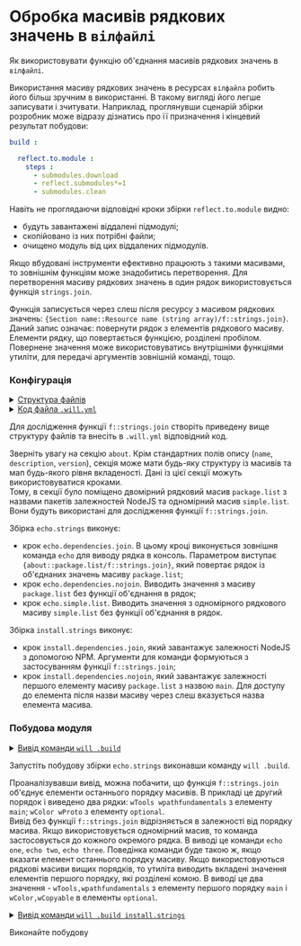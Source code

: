 # Обробка масивів рядкових значень в <code>вілфайлі</code>

Як використовувати функцію об'єднання масивів рядкових значень в <code>вілфайлі</code>.

Використання масиву рядкових значень в ресурсах `вілфайла` робить його більш зручним в використанні. В такому вигляді його легше записувати і зчитувати. Наприклад, проглянувши сценарій збірки розробник може відразу дізнатись про її призначення і кінцевий результат побудови:

```yaml
build :

  reflect.to.module :
    steps :
      - submodules.download
      - reflect.submodules*=1
      - submodules.clean

```

Навіть не проглядаючи відповідні кроки збірки `reflect.to.module` видно:
- будуть завантажені віддалені підмодулі;
- скопійовано із них потрібні файли;
- очищено модуль від цих віддалених підмодулів.

Якщо вбудовані інструменти ефективно працюють з такими масивами, то зовнішнім функціям може знадобитись перетворення. Для перетворення масиву рядкових значень в один рядок використовується функція `strings.join`.

Функція записується через слеш після ресурсу з масивом рядкових значень: `{Section name::Resource name (string array)/f::strings.join}`. Даний запис означає: повернути рядок з елементів рядкового масиву. Елементи рядку, що повертається функцією, розділені пробілом. Повернене значення може використовуватись внутрішніми функціями утиліти, для передачі аргументів зовнішній команді, тощо. 

### Конфігурація  

<details>
  <summary><u>Структура файлів</u></summary>

```
stringsJoin
    └── .will.yml

```

</details>
<details>
  <summary><u>Код файла <code>.will.yml</code></u></summary>

```yaml
about :

  name : 'stringsJoin'
  description : 'Using of strings.join function to download dependencies'
  package.list :
    main :
      - wTools
      - wpathfundamentals
    optional :
      - wColor
      - wProto
  simple.list : 
    - one
    - two
    - three

step :

  install.dependencies.join :
    shell : npm install {about::package.list/f::strings.join}
    
  install.dependencies.nojoin :
    shell : npm install {about::package.list/main}

  echo.dependencies.join :
    shell : echo {about::package.list/f::strings.join}

  echo.dependencies.nojoin :
    shell : echo {about::package.list}
    
  echo.simple.list :
    shell : echo {about::simple.list}

build :

  echo.strings :
    criterion :
      default : 1
    steps :
      - echo.dependencies.join
      - echo.dependencies.nojoin
      - echo.simple.list
      
  install.strings : 
    steps: 
      - install.dependencies.join
      - install.dependencies.nojoin
      
```

</details>

Для дослідження функції `f::strings.join` створіть приведену вище структуру файлів та внесіть в `.will.yml` відповідний код.  

Зверніть увагу на секцію `about`. Крім стандартних полів опису (`name`, `description`, `version`), секція може мати будь-яку структуру із масивів та мап будь-якого рівня вкладеності. Дані із цієї секції можуть використовуватися кроками.  
Тому, в секції було поміщено двомірний рядковий масив `package.list` з назвами пакетів залежностей NodeJS та одномірний масив `simple.list`. Вони будуть використані для дослідження функції `f::strings.join`. 

Збірка `echo.strings` виконує:
- крок `echo.dependencies.join`. В цьому кроці виконується зовнішня команда `echo` для виводу рядка в консоль. Параметром виступає `{about::package.list/f::strings.join}`, який повертає рядок із об'єднаних значень масиву `package.list`;
- крок `echo.dependencies.nojoin`. Виводить значення з масиву `package.list` без функції об'єднання в рядок;
- крок `echo.simple.list`. Виводить значення з одномірного рядкового масиву `simple.list` без функції об'єднання в рядок.

Збірка `install.strings` виконує:
- крок `install.dependencies.join`, який завантажує залежності NodeJS з допомогою NPM. Аргументи для команди формуються з застосуванням функції `f::strings.join`;
- крок `install.dependencies.nojoin`, який завантажує залежності першого елементу масиву `package.list` з назвою `main`. Для доступу до елемента після назви масиву через слеш вказується назва елемента масива.

### Побудова модуля

<details>
  <summary><u>Вивід команди <code>will .build</code></u></summary>

```
[user@user ~]$ will .build
...
  Building module::stringsJoin / build::echo.strings
 > echo wTools wpathfundamentals
wTools wpathfundamentals

 > echo wColor wProto
wColor wCopyable

 > echo wTools,wpathfundamentals
wTools,wpathfundamentals

 > echo wColor,wProto
wColor,wCopyable

 > echo one
one

 > echo two
two

 > echo three
three

```

</details>

Запустіть побудову збірки `echo.strings` виконавши команду `will .build`.

Проаналізувавши вивід, можна побачити, що функція `f::strings.join` об'єднує елементи останнього порядку масивів. В прикладі це другий порядок і виведено два рядки: `wTools wpathfundamentals` з елементу `main`; `wColor wProto` з елементу `optional`.  
Вивід без функції `f::strings.join` відрізняється в залежності від порядку масива. Якщо використовується одномірний масив, то команда застосовується до кожного окремого рядка. В виводі це команди `echo one`, `echo two`, `echo three`. Поведінка команди буде такою ж, якщо вказати елемент останнього порядку масиву. Якщо використовуються рядкові масиви вищих порядків, то утиліта виводить вкладені значення елементів першого порядку, які розділені комою. В виводі це два значення - `wTools,wpathfundamentals` з елементу першого порядку `main` i `wColor,wCopyable` в елементы `optional`.

<details>
  <summary><u>Вивід команди <code>will .build install.strings</code></u></summary>

```
[user@user ~]$ will .build install.strings
...
  Building module::stringsJoin / build::install.strings
 > npm install wTools wpathfundamentals
...
+ wTools@0.8.450
+ wpathfundamentals@0.6.173
added 1 package from 2 contributors, updated 1 package and audited 5 packages in 3.276s
found 0 vulnerabilities
...

 > npm install wColor wProto
npm
 ...

+ wProto@0.4.147
+ wColor@0.3.105
added 1 package from 2 contributors, updated 1 package and audited 7 packages in 1.389s
found 0 vulnerabilities
 ...

 > npm install wTools
npm
...
+ wTools@0.8.450
updated 1 package and audited 7 packages in 0.72s
found 0 vulnerabilities
...

 > npm install wpathfundamentals
npm
...
+ wpathfundamentals@0.6.173
updated 1 package and audited 7 packages in 0.716s
found 0 vulnerabilities
...
  Built module::stringsJoin / build::install.strings in 10.612s

```

</details>

Виконайте побудову
